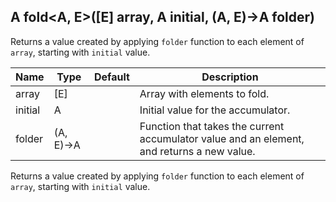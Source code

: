 ## A fold<A, E>([E] array, A initial, (A, E)->A folder)

Returns a value created by applying `folder` function to each element of `array`, starting with `initial` value.

| Name     | Type      | Default | Description                                                                                |
|----------|-----------|---------|--------------------------------------------------------------------------------------------|
| array    | [E]       |         | Array with elements to fold.                                                               |
| initial  | A         |         | Initial value for the accumulator.                                                         |
| folder   | (A, E)->A |         | Function that takes the current accumulator value and an element, and returns a new value. |

Returns a value created by applying `folder` function to each element of `array`, starting with `initial` value.
